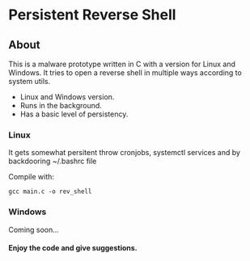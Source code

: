 # Persistent Reverse Shell

## About

This is a malware prototype written in C with a version for Linux and Windows. It tries to open a reverse shell in multiple ways according to system utils.

- Linux and Windows version.
- Runs in the background.
- Has a basic level of persistency.

### Linux

It gets somewhat persitent throw cronjobs, systemctl services and by backdooring ~/.bashrc file

Compile with:
```
gcc main.c -o rev_shell
```

### Windows
Coming soon...


#### Enjoy the code and give suggestions.